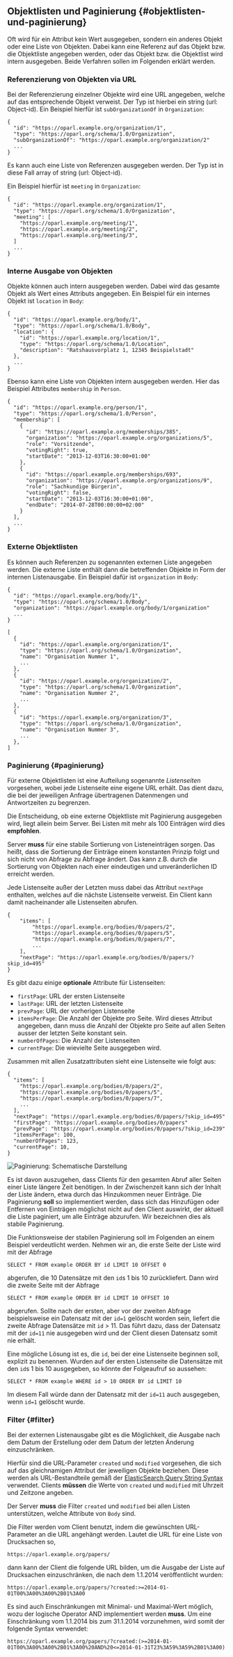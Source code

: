 ## Objektlisten und Paginierung {#objektlisten-und-paginierung}

Oft wird für ein Attribut kein Wert ausgegeben, sondern ein anderes Objekt oder
eine Liste von Objekten. Dabei kann eine Referenz auf das Objekt bzw. die
Objektliste angegeben werden, oder das Objekt bzw. die Objektlist wird intern
ausgegeben. Beide Verfahren sollen im Folgenden erklärt werden.


### Referenzierung von Objekten via URL

Bei der Referenzierung einzelner Objekte wird eine URL angegeben, welche auf
das entsprechende Objekt verweist. Der Typ ist hierbei ein string (url: Object-id).
Ein Beispiel hierfür ist `subOrganizationOf` in `Organization`:

~~~~~  {#objektlisten_ex1 .json}
{
  "id": "https://oparl.example.org/organization/1",
  "type": "https://oparl.org/schema/1.0/Organization",
  "subOrganizationOf": "https://oparl.example.org/organization/2"
  ...
}
~~~~~

Es kann auch eine Liste von Referenzen ausgegeben werden. Der Typ ist in diese
Fall array of string (url: Object-id).

Ein Beispiel hierfür ist `meeting` in `Organization`:

~~~~~  {#objektlisten_ex2 .json}
{
  "id": "https://oparl.example.org/organization/1",
  "type": "https://oparl.org/schema/1.0/Organization",
  "meeting": [
    "https://oparl.example.org/meeting/1",
    "https://oparl.example.org/meeting/2",
    "https://oparl.example.org/meeting/3",
  ]
  ...
}
~~~~~

### Interne Ausgabe von Objekten

Objekte können auch intern ausgegeben werden. Dabei wird das gesamte Objekt als
Wert eines Attributs angegeben. Ein Beispiel für ein internes  Objekt ist
`location` in `Body`:

~~~~~  {#objektlisten_ex3 .json}
{
  "id": "https://oparl.example.org/body/1",
  "type": "https://oparl.org/schema/1.0/Body",
  "location": {
    "id": "https://oparl.example.org/location/1",
    "type": "https://oparl.org/schema/1.0/Location",
    "description": "Ratshausvorplatz 1, 12345 Beispielstadt"
  },
  ...
}
~~~~~

Ebenso kann eine Liste von Objekten intern ausgegeben werden. Hier das Beispiel
Attributes `membership` in `Person`.

~~~~~  {#objektlisten_ex4 .json}
{
  "id": "https://oparl.example.org/person/1",
  "type": "https://oparl.org/schema/1.0/Person",
  "membership": [
    {
      "id": "https://oparl.example.org/memberships/385",
      "organization": "https://oparl.example.org/organizations/5",
      "role": "Vorsitzende",
      "votingRight": true,
      "startDate": "2013-12-03T16:30:00+01:00"
    },
    {
      "id": "https://oparl.example.org/memberships/693",
      "organization": "https://oparl.example.org/organizations/9",
      "role": "Sachkundige Bürgerin",
      "votingRight": false,
      "startDate": "2013-12-03T16:30:00+01:00",
      "endDate": "2014-07-28T00:00:00+02:00"
    }
  ],
  ...
}
~~~~~

### Externe Objektlisten

Es können auch Referenzen zu sogenannten externen Liste angegeben werden.
Die externe Liste enthält dann die betreffenden Objekte in Form der internen
Listenausgabe. Ein Beispiel dafür ist `organization` in `Body`:

~~~~~  {#objektlisten_ex5 .json}
{
  "id": "https://oparl.example.org/body/1",
  "type": "https://oparl.org/schema/1.0/Body",
  "organization": "https://oparl.example.org/body/1/organization"
  ...
}
~~~~~

~~~~~  {#objektlisten_ex5 .json}
[
  {
    "id": "https://oparl.example.org/organization/1",
    "type": "https://oparl.org/schema/1.0/Organization",
    "name": "Organisation Nummer 1",
    ...
  },
  {
    "id": "https://oparl.example.org/organization/2",
    "type": "https://oparl.org/schema/1.0/Organization",
    "name": "Organisation Nummer 2",
    ...
  },
  {
    "id": "https://oparl.example.org/organization/3",
    "type": "https://oparl.org/schema/1.0/Organization",
    "name": "Organisation Nummer 3",
    ...
  },
]
~~~~~


### Paginierung  {#paginierung}

Für externe Objektlisten ist eine Aufteilung sogenannte *Listenseiten*
vorgesehen, wobei jede Listenseite eine eigene URL erhält. Das dient dazu,
die bei der jeweiligen Anfrage übertragenen Datenmengen und Antwortzeiten zu
begrenzen.

Die Entscheidung, ob eine externe Objektliste mit Paginierung
ausgegeben wird, liegt allein beim Server. Bei Listen mit mehr als 100
Einträgen wird dies **empfohlen**.

Server **muss** für eine stabile Sortierung von Listeneinträgen sorgen. Das
heißt, dass die Sortierung der Einträge einem konstanten Prinzip folgt und sich
nicht von Abfrage zu Abfrage ändert. Das kann z.B. durch die Sortierung von
Objekten nach einer eindeutigen und unveränderlichen ID erreicht werden.

Jede Listenseite außer der Letzten muss dabei das Attribut `nextPage`
enthalten, welches auf die nächste Listenseite verweist. Ein Client kann damit
nacheinander alle Listenseiten abrufen.

~~~~~  {#objektlisten_ex4 .json}
{
    "items": [
        "https://oparl.example.org/bodies/0/papers/2",
        "https://oparl.example.org/bodies/0/papers/5",
        "https://oparl.example.org/bodies/0/papers/7",
        ...
    ],
    "nextPage": "https://oparl.example.org/bodies/0/papers/?skip_id=495"
}
~~~~~

Es gibt dazu einige **optionale** Attribute für Listenseiten:

 * `firstPage`: URL der ersten Listenseite
 * `lastPage`: URL der letzten Listenseite
 * `prevPage`: URL der vorherigen Listenseite
 * `itemsPerPage`: Die Anzahl der Objekte pro Seite. Wird dieses Attribut
 angegeben, dann muss die Anzahl der Objekte pro Seite auf allen Seiten ausser
 der letzten Seite konstant sein.
 * `numberOfPages`: Die Anzahl der Listenseiten
 * `currentPage`: Die wievielte Seite ausgegeben wird.

Zusammen mit allen Zusatzattributen sieht eine Listenseite wie folgt aus:

~~~~~  {#objektlisten_ex7 .json}
{
  "items": [
    "https://oparl.example.org/bodies/0/papers/2",
    "https://oparl.example.org/bodies/0/papers/5",
    "https://oparl.example.org/bodies/0/papers/7",
    ...
  ],
  "nextPage": "https://oparl.example.org/bodies/0/papers/?skip_id=495"
  "firstPage": "https://oparl.example.org/bodies/0/papers"
  "prevPage": "https://oparl.example.org/bodies/0/papers/?skip_id=239"
  "itemsPerPage": 100,
  "numberOfPages": 123,
  "currentPage": 10,
}
~~~~~

![Paginierung: Schematische Darstellung](images/pagination01.png)

Es ist davon auszugehen, dass Clients für den gesamten Abruf aller
Seiten einer Liste längere Zeit benötigen. In der Zwischenzeit kann sich
der Inhalt der Liste ändern, etwa durch das Hinzukommen neuer Einträge.
Die Paginierung **soll** so implementiert werden, dass sich
das Hinzufügen oder Entfernen von Einträgen möglichst nicht auf den Client
auswirkt, der aktuell die Liste paginiert, um alle Einträge abzurufen. Wir
bezeichnen dies als stabile Paginierung.

Die Funktionsweise der stabilen Paginierung soll im Folgenden an einem Beispiel
verdeutlicht werden. Nehmen wir an, die erste Seite der Liste wird mit der Abfrage

~~~~~  {#objektlisten_ex8 .sql}
SELECT * FROM example ORDER BY id LIMIT 10 OFFSET 0
~~~~~

abgerufen, die 10 Datensätze mit den `id`s 1 bis 10 zurückliefert. Dann wird
die zweite Seite mit der Abfrage

~~~~~  {#objektlisten_ex9 .sql}
SELECT * FROM example ORDER BY id LIMIT 10 OFFSET 10
~~~~~

abgerufen. Sollte nach der ersten, aber vor der zweiten Abfrage beispielsweise
ein Datensatz mit der `id=1` gelöscht worden sein, liefert die zweite Abfrage
Datensätze mit `id` > 11. Das führt dazu, dass der Datensatz mit der `id=11`
nie ausgegeben wird und der Client diesen Datensatz somit nie erhält.

Eine mögliche Lösung ist es, die `id`, bei der eine Listenseite
beginnen soll, explizit zu benennen. Wurden auf der ersten
Listenseite die Datensätze mit den `id`s 1 bis 10 ausgegeben, so könnte der
Folgeaufruf so aussehen:

~~~~~  {#objektlisten_ex10 .sql}
SELECT * FROM example WHERE id > 10 ORDER BY id LIMIT 10
~~~~~

Im diesem Fall würde  dann der Datensatz mit der `id=11` auch ausgegeben, wenn
`id=1` gelöscht wurde.


### Filter  {#filter}

Bei der externen Listenausgabe gibt es die Möglichkeit, die Ausgabe nach dem
Datum der Erstellung oder dem Datum der letzten Änderung einzuschränken.

Hierfür sind die URL-Parameter `created` und `modified` vorgesehen, die sich
auf das gleichnamigen Attribut der jeweiligen Objekte beziehen.
Diese werden als URL-Bestandteile gemäß der
[ElasticSearch Query String Syntax](https://www.elastic.co/guide/en/elasticsearch/reference/current/query-dsl-query-string-query.html#_ranges_2)
verwendet. Clients **müssen** die Werte von `created` und `modified` mit Uhrzeit und Zeitzone
angeben.

Der Server **muss** die Filter `created` und `modified` bei allen Listen
unterstützen, welche Attribute von `Body` sind.

Die Filter werden vom Client benutzt, indem die gewünschten URL-Parameter an
die URL angehängt werden. Lautet die URL für eine Liste von Drucksachen so,

    https://oparl.example.org/papers/

dann kann der Client die folgende URL bilden, um die Ausgabe der Liste auf
Drucksachen einzuschränken, die nach dem 1.1.2014 veröffentlicht wurden:

    https://oparl.example.org/papers/?created:>=2014-01-01T00%3A00%3A00%2B01%3A00

Es sind auch Einschränkungen mit Minimal- und Maximal-Wert möglich, wozu der
logische Operator AND implementiert werden **muss**. Um eine Einschränkung vom
1.1.2014 bis zum 31.1.2014 vorzunehmen, wird somit der folgende Syntax verwendet:

    https://oparl.example.org/papers/?created:(>=2014-01-01T00%3A00%3A00%2B01%3A00%20AND%20<=2014-01-31T23%3A59%3A59%2B01%3A00)
